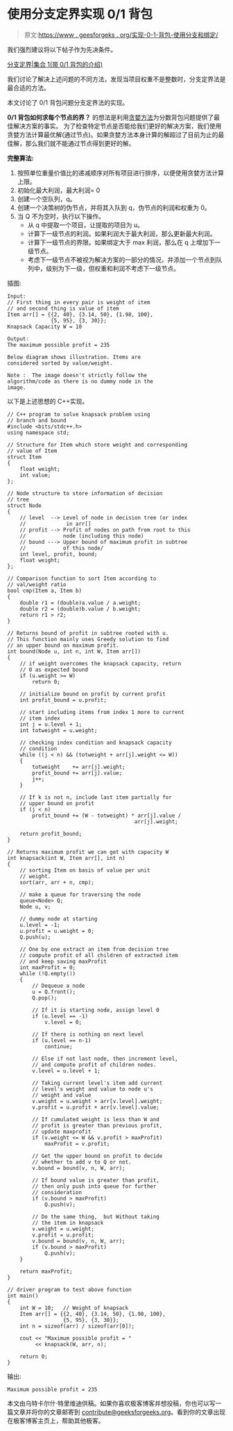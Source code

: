 # 使用分支定界实现 0/1 背包

> 原文:[https://www . geesforgeks . org/实现-0-1-背包-使用分支和绑定/](https://www.geeksforgeeks.org/implementation-of-0-1-knapsack-using-branch-and-bound/)

我们强烈建议将以下帖子作为先决条件。

[分支定界|集合 1(带 0/1 背包的介绍)](https://www.geeksforgeeks.org/branch-and-bound-set-1-introduction-with-01-knapsack/)

我们讨论了解决上述问题的不同方法，发现当项目权重不是整数时，分支定界法是最合适的方法。

本文讨论了 0/1 背包问题分支定界法的实现。

**0/1 背包如何求每个节点的界？**
的想法是利用[贪婪方法](https://www.geeksforgeeks.org/fractional-knapsack-problem/)为分数背包问题提供了最佳解决方案的事实。
为了检查特定节点是否能给我们更好的解决方案，我们使用贪婪方法计算最优解(通过节点)。如果贪婪方法本身计算的解超过了目前为止的最佳解，那么我们就不能通过节点得到更好的解。

**完整算法:**

1.  按照单位重量价值比的递减顺序对所有项目进行排序，以便使用贪婪方法计算上限。
2.  初始化最大利润，最大利润= 0
3.  创建一个空队列，q。
4.  创建一个决策树的伪节点，并将其入队到 q，伪节点的利润和权重为 0。
5.  当 Q 不为空时，执行以下操作。
    *   从 q 中提取一个项目，让提取的项目为 u。
    *   计算下一级节点的利润。如果利润大于最大利润，那么更新最大利润。
    *   计算下一级节点的界限。如果绑定大于 max 利润，那么在 q 上增加下一级节点。
    *   考虑下一级节点不被视为解决方案的一部分的情况，并添加一个节点到队列中，级别为下一级，但权重和利润不考虑下一级节点。

插图:

```
Input:
// First thing in every pair is weight of item
// and second thing is value of item
Item arr[] = {{2, 40}, {3.14, 50}, {1.98, 100},
              {5, 95}, {3, 30}};
Knapsack Capacity W = 10

Output:
The maximum possible profit = 235

Below diagram shows illustration. Items are 
considered sorted by value/weight.

Note :  The image doesn't strictly follow the 
algorithm/code as there is no dummy node in the
image.

```

以下是上述思想的 C++实现。

```
// C++ program to solve knapsack problem using
// branch and bound
#include <bits/stdc++.h>
using namespace std;

// Structure for Item which store weight and corresponding
// value of Item
struct Item
{
    float weight;
    int value;
};

// Node structure to store information of decision
// tree
struct Node
{
    // level  --> Level of node in decision tree (or index
    //             in arr[]
    // profit --> Profit of nodes on path from root to this
    //            node (including this node)
    // bound ---> Upper bound of maximum profit in subtree
    //            of this node/
    int level, profit, bound;
    float weight;
};

// Comparison function to sort Item according to
// val/weight ratio
bool cmp(Item a, Item b)
{
    double r1 = (double)a.value / a.weight;
    double r2 = (double)b.value / b.weight;
    return r1 > r2;
}

// Returns bound of profit in subtree rooted with u.
// This function mainly uses Greedy solution to find
// an upper bound on maximum profit.
int bound(Node u, int n, int W, Item arr[])
{
    // if weight overcomes the knapsack capacity, return
    // 0 as expected bound
    if (u.weight >= W)
        return 0;

    // initialize bound on profit by current profit
    int profit_bound = u.profit;

    // start including items from index 1 more to current
    // item index
    int j = u.level + 1;
    int totweight = u.weight;

    // checking index condition and knapsack capacity
    // condition
    while ((j < n) && (totweight + arr[j].weight <= W))
    {
        totweight    += arr[j].weight;
        profit_bound += arr[j].value;
        j++;
    }

    // If k is not n, include last item partially for
    // upper bound on profit
    if (j < n)
        profit_bound += (W - totweight) * arr[j].value /
                                         arr[j].weight;

    return profit_bound;
}

// Returns maximum profit we can get with capacity W
int knapsack(int W, Item arr[], int n)
{
    // sorting Item on basis of value per unit
    // weight.
    sort(arr, arr + n, cmp);

    // make a queue for traversing the node
    queue<Node> Q;
    Node u, v;

    // dummy node at starting
    u.level = -1;
    u.profit = u.weight = 0;
    Q.push(u);

    // One by one extract an item from decision tree
    // compute profit of all children of extracted item
    // and keep saving maxProfit
    int maxProfit = 0;
    while (!Q.empty())
    {
        // Dequeue a node
        u = Q.front();
        Q.pop();

        // If it is starting node, assign level 0
        if (u.level == -1)
            v.level = 0;

        // If there is nothing on next level
        if (u.level == n-1)
            continue;

        // Else if not last node, then increment level,
        // and compute profit of children nodes.
        v.level = u.level + 1;

        // Taking current level's item add current
        // level's weight and value to node u's
        // weight and value
        v.weight = u.weight + arr[v.level].weight;
        v.profit = u.profit + arr[v.level].value;

        // If cumulated weight is less than W and
        // profit is greater than previous profit,
        // update maxprofit
        if (v.weight <= W && v.profit > maxProfit)
            maxProfit = v.profit;

        // Get the upper bound on profit to decide
        // whether to add v to Q or not.
        v.bound = bound(v, n, W, arr);

        // If bound value is greater than profit,
        // then only push into queue for further
        // consideration
        if (v.bound > maxProfit)
            Q.push(v);

        // Do the same thing,  but Without taking
        // the item in knapsack
        v.weight = u.weight;
        v.profit = u.profit;
        v.bound = bound(v, n, W, arr);
        if (v.bound > maxProfit)
            Q.push(v);
    }

    return maxProfit;
}

// driver program to test above function
int main()
{
    int W = 10;   // Weight of knapsack
    Item arr[] = {{2, 40}, {3.14, 50}, {1.98, 100},
                  {5, 95}, {3, 30}};
    int n = sizeof(arr) / sizeof(arr[0]);

    cout << "Maximum possible profit = "
         << knapsack(W, arr, n);

    return 0;
}
```

输出:

```
Maximum possible profit = 235
```

本文由乌特卡尔什·特里维迪供稿。如果你喜欢极客博客并想投稿，你也可以写一篇文章并将你的文章邮寄到 contribute@geeksforgeeks.org。看到你的文章出现在极客博客主页上，帮助其他极客。